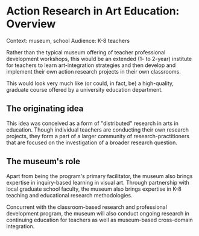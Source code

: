 # Action Research in Art Education: Overview

Context: museum, school
Audience: K-8 teachers

Rather than the typical museum offering of teacher professional development workshops, this would be an extended (1- to 2-year) institute for teachers to learn art-integration strategies and then develop and implement their own action research projects in their own classrooms.

This would look very much like (or could, in fact, be) a high-quality, graduate course offered by a university education department.

## The originating idea

This idea was conceived as a form of "distributed" research in arts in education. Though individual teachers are conducting their own research projects, they form a part of a larger community of research-practitioners that are focused on the investigation of a broader research question.

## The museum's role

Apart from being the program's primary facilitator, the museum also brings expertise in inquiry-based learning in visual art. Through partnership with local graduate school faculty, the museum also brings expertise in K-8 teaching and educational research methodologies.

Concurrent with the classroom-based research and professional development program, the museum will also conduct ongoing research in continuing education for teachers as well as museum-based cross-domain integration.
